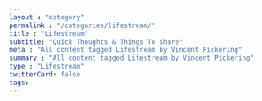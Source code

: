 ```yaml
---
layout : "category"
permalink : "/categories/lifestream/"
title : "Lifestream"
subtitle: "Quick Thoughts & Things To Share"
meta : "All content tagged Lifestream by Vincent Pickering"
summary : "All content tagged Lifestream by Vincent Pickering"
type : "Lifestream"
twitterCard: false
tags:
---
```

